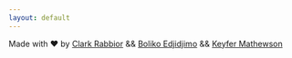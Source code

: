 ```yaml
---
layout: default
---
```


Made with ♥ by [Clark Rabbior](https://twitter.com/clarkrabbior) && [Boliko Edjidjimo](https://twitter.com/boliko_irl) && [Keyfer Mathewson](https://twitter.com/keyfermath)


